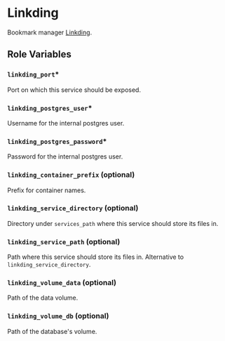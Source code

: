 # Linkding

Bookmark manager [Linkding](https://github.com/sissbruecker/linkding).

## Role Variables

### `linkding_port`*
Port on which this service should be exposed.

### `linkding_postgres_user`*
Username for the internal postgres user.

### `linkding_postgres_password`*
Password for the internal postgres user.

### `linkding_container_prefix` (optional)
Prefix for container names.

### `linkding_service_directory` (optional)
Directory under `services_path` where this service should store its files in.

### `linkding_service_path` (optional)
Path where this service should store its files in. Alternative to `linkding_service_directory`.

### `linkding_volume_data` (optional)
Path of the data volume.

### `linkding_volume_db` (optional)
Path of the database's volume.

